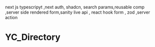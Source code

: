 next js typescripyt ,next auth, shadcn, search params,reusable comp ,server side rendered form,sanity live api , react hook form , zod ,server action
# YC_Directory

